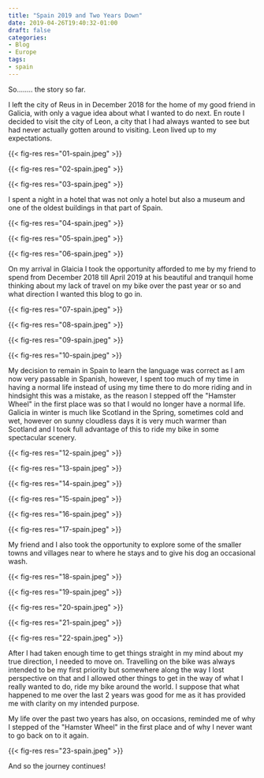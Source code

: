 ```yaml
---
title: "Spain 2019 and Two Years Down"
date: 2019-04-26T19:40:32-01:00
draft: false
categories:
- Blog
- Europe
tags:
- spain 
---
```


So........ the story so far.

I left the city of Reus in in December 2018 for the home of my good friend in Galicia, with only a vague idea about what I wanted to do next. En route I decided to visit the city of Leon, a city that I had always wanted to see but had never actually gotten around to visiting. Leon lived up to my expectations. 

<!--more-->

{{< fig-res res="01-spain.jpeg" >}}

{{< fig-res res="02-spain.jpeg" >}}

{{< fig-res res="03-spain.jpeg" >}}

I spent a night in a hotel that was not only a hotel but also a museum and one of the oldest buildings in that part of Spain.

{{< fig-res res="04-spain.jpeg" >}}

{{< fig-res res="05-spain.jpeg" >}}

{{< fig-res res="06-spain.jpeg" >}}

On my arrival in Glaicia I took the opportunity afforded to me by my friend to spend from December 2018 till April 2019 at his beautiful and tranquil home thinking about my lack of travel on my bike over the past year or so and what direction I wanted this blog to go in.

{{< fig-res res="07-spain.jpeg" >}}

{{< fig-res res="08-spain.jpeg" >}}

{{< fig-res res="09-spain.jpeg" >}}

{{< fig-res res="10-spain.jpeg" >}}

My decision to remain in Spain to learn the language was correct as I am now very passable in Spanish, however, I spent too much of my time in having a normal life instead of using my time there to do more riding and in hindsight this was a mistake, as the reason I stepped off the "Hamster Wheel" in the first place was so that I would no longer have a normal life. Galicia in winter is much like Scotland in the Spring, sometimes cold and wet, however on sunny cloudless days it is very much warmer than Scotland and I took full advantage of this to ride my bike in some spectacular scenery.

{{< fig-res res="12-spain.jpeg" >}}

{{< fig-res res="13-spain.jpeg" >}}

{{< fig-res res="14-spain.jpeg" >}}

{{< fig-res res="15-spain.jpeg" >}}

{{< fig-res res="16-spain.jpeg" >}}

{{< fig-res res="17-spain.jpeg" >}}

My friend and I also took the opportunity to explore some of the smaller towns and villages near to where he stays and to give his dog an occasional wash.

{{< fig-res res="18-spain.jpeg" >}}

{{< fig-res res="19-spain.jpeg" >}}

{{< fig-res res="20-spain.jpeg" >}}

{{< fig-res res="21-spain.jpeg" >}}

{{< fig-res res="22-spain.jpeg" >}}

After I had taken enough time to get things straight in my mind about my true direction, I needed to move on. Travelling on the bike was always intended to be my first priority but somewhere along the way I lost perspective on that and I allowed other things to get in the way of what I really wanted to do, ride my bike around the world. I suppose that what happened to me over the last 2 years was good for me as it has provided me with clarity on my intended purpose. 

My life over the past two years has also, on occasions, reminded me of why I stepped of the "Hamster Wheel" in the first place and of why I never want to go back on to it again.

{{< fig-res res="23-spain.jpeg" >}}

And so the journey continues!